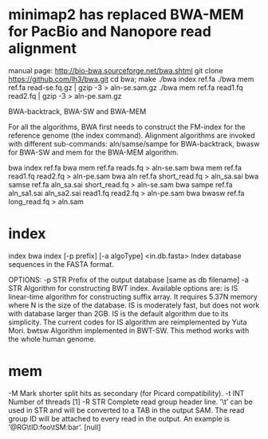 # minimap2 has replaced BWA-MEM for PacBio and Nanopore read alignment
manual page: http://bio-bwa.sourceforge.net/bwa.shtml
git clone https://github.com/lh3/bwa.git
cd bwa; make
./bwa index ref.fa
./bwa mem ref.fa read-se.fq.gz | gzip -3 > aln-se.sam.gz
./bwa mem ref.fa read1.fq read2.fq | gzip -3 > aln-pe.sam.gz

BWA-backtrack, BWA-SW and BWA-MEM

For all the algorithms, BWA first needs to construct the FM-index for the reference genome (the index command). Alignment algorithms are invoked with different sub-commands: aln/samse/sampe for BWA-backtrack, bwasw for BWA-SW and mem for the BWA-MEM algorithm.





bwa index ref.fa
bwa mem ref.fa reads.fq > aln-se.sam
bwa mem ref.fa read1.fq read2.fq > aln-pe.sam
bwa aln ref.fa short_read.fq > aln_sa.sai
bwa samse ref.fa aln_sa.sai short_read.fq > aln-se.sam
bwa sampe ref.fa aln_sa1.sai aln_sa2.sai read1.fq read2.fq > aln-pe.sam
bwa bwasw ref.fa long_read.fq > aln.sam


# index
index	bwa index [-p prefix] [-a algoType] <in.db.fasta>
Index database sequences in the FASTA format.

OPTIONS:
-p STR	Prefix of the output database [same as db filename]
-a STR	Algorithm for constructing BWT index. Available options are:
is	IS linear-time algorithm for constructing suffix array. It requires 5.37N memory where N is the size of the database. IS is moderately fast, but does not work with database larger than 2GB. IS is the default algorithm due to its simplicity. The current codes for IS algorithm are reimplemented by Yuta Mori.
bwtsw	Algorithm implemented in BWT-SW. This method works with the whole human genome.

# mem
-M	Mark shorter split hits as secondary (for Picard compatibility).
-t INT	Number of threads [1]
-R STR	Complete read group header line. ’\t’ can be used in STR and will be converted to a TAB in the output SAM. The read group ID will be attached to every read in the output. An example is ’@RG\tID:foo\tSM:bar’. [null]